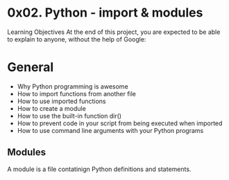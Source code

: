 # 0x02. Python - import & modules
Learning Objectives
At the end of this project, you are expected to be able to explain to anyone, without the help of Google:

# General
* Why Python programming is awesome
* How to import functions from another file
* How to use imported functions
* How to create a module
* How to use the built-in function dir()
* How to prevent code in your script from being executed when imported
* How to use command line arguments with your Python programs

## Modules
A module is a file contatinign Python definitions and statements. 
